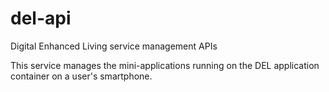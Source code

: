 # del-api
Digital Enhanced Living service management APIs

This service manages the mini-applications running on the DEL application container on a user's smartphone.